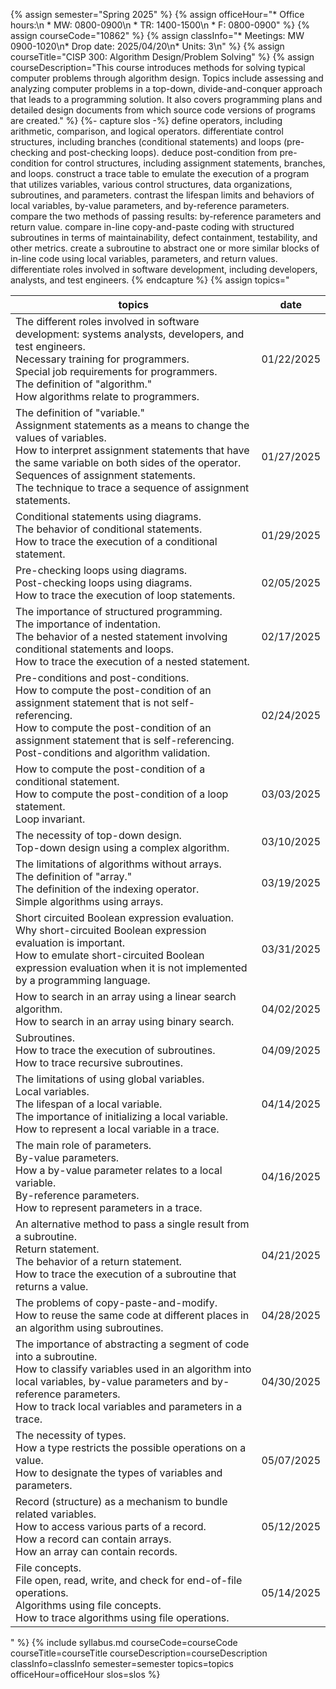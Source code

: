 {% assign semester="Spring 2025" %}
{% assign officeHour="* Office hours:\n  * MW: 0800-0900\n  * TR: 1400-1500\n  * F: 0800-0900" %}
{% assign courseCode="10862" %}
{% assign classInfo="* Meetings: MW 0900-1020\n* Drop date: 2025/04/20\n* Units: 3\n" %}
{% assign courseTitle="CISP 300: Algorithm Design/Problem Solving" %}
{% assign courseDescription="This course introduces methods for solving typical computer problems through algorithm design. Topics include assessing and analyzing computer problems in a top-down, divide-and-conquer approach that leads to a programming solution. It also covers programming plans and detailed design documents from which source code versions of programs are created."  %}
{%- capture slos -%}
define operators, including arithmetic, comparison, and logical operators.
differentiate control structures, including branches (conditional statements) and loops (pre-checking and post-checking loops).
deduce post-condition from pre-condition for control structures, including assignment statements, branches, and loops.
construct a trace table to emulate the execution of a program that utilizes variables, various control structures, data organizations, subroutines, and parameters.
contrast the lifespan limits and behaviors of local variables, by-value parameters, and by-reference parameters.
compare the two methods of passing results: by-reference parameters and return value.
compare in-line copy-and-paste coding with structured subroutines in terms of maintainability, defect containment, testability, and other metrics.
create a subroutine to abstract one or more similar blocks of in-line code using local variables, parameters, and return values.
differentiate roles involved in software development, including developers, analysts, and test engineers.
{% endcapture %}
{% assign topics="<table><thead><tr><th>topics</th><th>date</th></tr></thead><tr><td>The different roles involved in software development: systems analysts, developers, and test engineers.<br />Necessary training for programmers.<br />Special job requirements for programmers.<br />The definition of &quot;algorithm.&quot;<br />How algorithms relate to programmers.</td>  <td>01/22/2025</td></tr> <tr><td>The definition of &quot;variable.&quot;<br />Assignment statements as a means to change the values of variables.<br />How to interpret assignment statements that have the same variable on both sides of the operator.<br />Sequences of assignment statements.<br />The technique to trace a sequence of assignment statements.</td>  <td>01/27/2025</td></tr> <tr><td>Conditional statements using diagrams.<br />The behavior of conditional statements.<br />How to trace the execution of a conditional statement.</td>  <td>01/29/2025</td></tr> <tr><td>Pre-checking loops using diagrams.<br />Post-checking loops using diagrams.<br />How to trace the execution of loop statements.</td>  <td>02/05/2025</td></tr> <tr><td>The importance of structured programming.<br />The importance of indentation.<br />The behavior of a nested statement involving conditional statements and loops.<br />How to trace the execution of a nested statement.</td>  <td>02/17/2025</td></tr> <tr><td>Pre-conditions and post-conditions.<br />How to compute the post-condition of an assignment statement that is not self-referencing.<br />How to compute the post-condition of an assignment statement that is self-referencing.<br />Post-conditions and algorithm validation.</td>  <td>02/24/2025</td></tr> <tr><td>How to compute the post-condition of a conditional statement.<br />How to compute the post-condition of a loop statement.<br />Loop invariant.</td>  <td>03/03/2025</td></tr> <tr><td>The necessity of top-down design.<br />Top-down design using a complex algorithm.</td>  <td>03/10/2025</td></tr> <tr><td>The limitations of algorithms without arrays.<br />The definition of &quot;array.&quot;<br />The definition of the indexing operator.<br />Simple algorithms using arrays.</td>  <td>03/19/2025</td></tr> <tr><td>Short circuited Boolean expression evaluation.<br />Why short-circuited Boolean expression evaluation is important.<br />How to emulate short-circuited Boolean expression evaluation when it is not implemented by a programming language.</td>  <td>03/31/2025</td></tr> <tr><td>How to search in an array using a linear search algorithm.<br />How to search in an array using binary search.</td>  <td>04/02/2025</td></tr> <tr><td>Subroutines.<br />How to trace the execution of subroutines.<br />How to trace recursive subroutines.</td>  <td>04/09/2025</td></tr> <tr><td>The limitations of using global variables.<br />Local variables.<br />The lifespan of a local variable.<br />The importance of initializing a local variable.<br />How to represent a local variable in a trace.</td>  <td>04/14/2025</td></tr> <tr><td>The main role of parameters.<br />By-value parameters.<br />How a by-value parameter relates to a local variable.<br />By-reference parameters.<br />How to represent parameters in a trace.</td>  <td>04/16/2025</td></tr> <tr><td>An alternative method to pass a single result from a subroutine.<br />Return statement.<br />The behavior of a return statement.<br />How to trace the execution of a subroutine that returns a value.</td>  <td>04/21/2025</td></tr> <tr><td>The problems of copy-paste-and-modify.<br />How to reuse the same code at different places in an algorithm using subroutines.</td>  <td>04/28/2025</td></tr> <tr><td>The importance of abstracting a segment of code into a subroutine.<br />How to classify variables used in an algorithm into local variables, by-value parameters and by-reference parameters.<br />How to track local variables and parameters in a trace.</td>  <td>04/30/2025</td></tr> <tr><td>The necessity of types.<br />How a type restricts the possible operations on a value.<br />How to designate the types of variables and parameters.</td>  <td>05/07/2025</td></tr> <tr><td>Record (structure) as a mechanism to bundle related variables.<br />How to access various parts of a record.<br />How a record can contain arrays.<br />How an array can contain records.</td>  <td>05/12/2025</td></tr> <tr><td>File concepts.<br />File open, read, write, and check for end-of-file operations.<br />Algorithms using file concepts.<br />How to trace algorithms using file operations.</td>  <td>05/14/2025</td></tr></table>" %}
{% include syllabus.md courseCode=courseCode courseTitle=courseTitle courseDescription=courseDescription classInfo=classInfo semester=semester topics=topics officeHour=officeHour slos=slos %}
